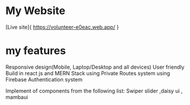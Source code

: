 
# My Website
[Live site]{ https://volunteer-e0eac.web.app/ }

# my features
Responsive design(Mobile, Laptop/Desktop and all devices) User friendly Build in react js and MERN Stack using Private Routes system using Firebase Authentication system

Implement of  components from the following list:
 Swiper slider ,daisy ui , mambaui